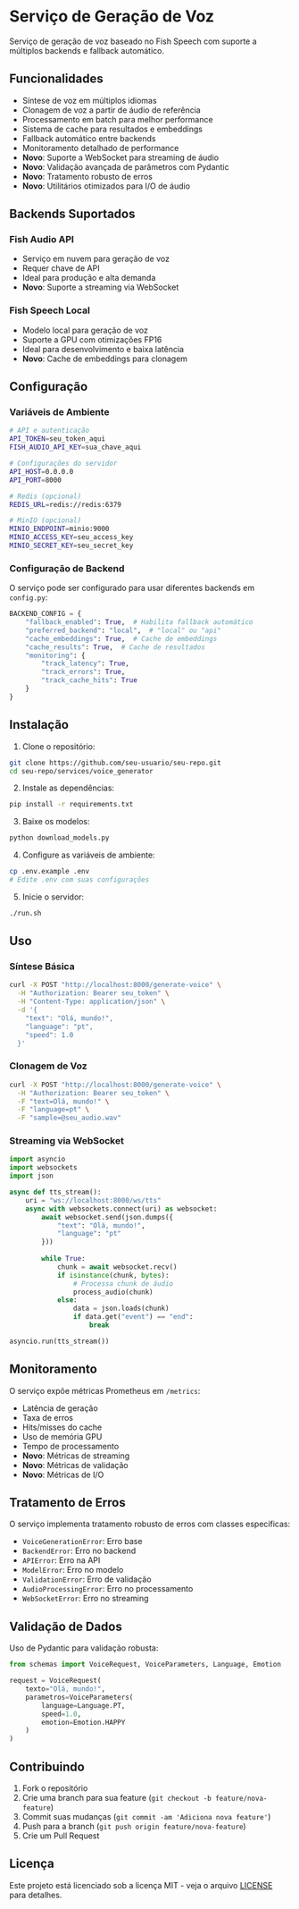 # Serviço de Geração de Voz

Serviço de geração de voz baseado no Fish Speech com suporte a múltiplos backends e fallback automático.

## Funcionalidades

- Síntese de voz em múltiplos idiomas
- Clonagem de voz a partir de áudio de referência
- Processamento em batch para melhor performance
- Sistema de cache para resultados e embeddings
- Fallback automático entre backends
- Monitoramento detalhado de performance
- **Novo**: Suporte a WebSocket para streaming de áudio
- **Novo**: Validação avançada de parâmetros com Pydantic
- **Novo**: Tratamento robusto de erros
- **Novo**: Utilitários otimizados para I/O de áudio

## Backends Suportados

### Fish Audio API
- Serviço em nuvem para geração de voz
- Requer chave de API
- Ideal para produção e alta demanda
- **Novo**: Suporte a streaming via WebSocket

### Fish Speech Local
- Modelo local para geração de voz
- Suporte a GPU com otimizações FP16
- Ideal para desenvolvimento e baixa latência
- **Novo**: Cache de embeddings para clonagem

## Configuração

### Variáveis de Ambiente

```bash
# API e autenticação
API_TOKEN=seu_token_aqui
FISH_AUDIO_API_KEY=sua_chave_aqui

# Configurações do servidor
API_HOST=0.0.0.0
API_PORT=8000

# Redis (opcional)
REDIS_URL=redis://redis:6379

# MinIO (opcional)
MINIO_ENDPOINT=minio:9000
MINIO_ACCESS_KEY=seu_access_key
MINIO_SECRET_KEY=seu_secret_key
```

### Configuração de Backend

O serviço pode ser configurado para usar diferentes backends em `config.py`:

```python
BACKEND_CONFIG = {
    "fallback_enabled": True,  # Habilita fallback automático
    "preferred_backend": "local",  # "local" ou "api"
    "cache_embeddings": True,  # Cache de embeddings
    "cache_results": True,  # Cache de resultados
    "monitoring": {
        "track_latency": True,
        "track_errors": True,
        "track_cache_hits": True
    }
}
```

## Instalação

1. Clone o repositório:
```bash
git clone https://github.com/seu-usuario/seu-repo.git
cd seu-repo/services/voice_generator
```

2. Instale as dependências:
```bash
pip install -r requirements.txt
```

3. Baixe os modelos:
```bash
python download_models.py
```

4. Configure as variáveis de ambiente:
```bash
cp .env.example .env
# Edite .env com suas configurações
```

5. Inicie o servidor:
```bash
./run.sh
```

## Uso

### Síntese Básica

```bash
curl -X POST "http://localhost:8000/generate-voice" \
  -H "Authorization: Bearer seu_token" \
  -H "Content-Type: application/json" \
  -d '{
    "text": "Olá, mundo!",
    "language": "pt",
    "speed": 1.0
  }'
```

### Clonagem de Voz

```bash
curl -X POST "http://localhost:8000/generate-voice" \
  -H "Authorization: Bearer seu_token" \
  -F "text=Olá, mundo!" \
  -F "language=pt" \
  -F "sample=@seu_audio.wav"
```

### Streaming via WebSocket

```python
import asyncio
import websockets
import json

async def tts_stream():
    uri = "ws://localhost:8000/ws/tts"
    async with websockets.connect(uri) as websocket:
        await websocket.send(json.dumps({
            "text": "Olá, mundo!",
            "language": "pt"
        }))
        
        while True:
            chunk = await websocket.recv()
            if isinstance(chunk, bytes):
                # Processa chunk de áudio
                process_audio(chunk)
            else:
                data = json.loads(chunk)
                if data.get("event") == "end":
                    break

asyncio.run(tts_stream())
```

## Monitoramento

O serviço expõe métricas Prometheus em `/metrics`:

- Latência de geração
- Taxa de erros
- Hits/misses do cache
- Uso de memória GPU
- Tempo de processamento
- **Novo**: Métricas de streaming
- **Novo**: Métricas de validação
- **Novo**: Métricas de I/O

## Tratamento de Erros

O serviço implementa tratamento robusto de erros com classes específicas:

- `VoiceGenerationError`: Erro base
- `BackendError`: Erro no backend
- `APIError`: Erro na API
- `ModelError`: Erro no modelo
- `ValidationError`: Erro de validação
- `AudioProcessingError`: Erro no processamento
- `WebSocketError`: Erro no streaming

## Validação de Dados

Uso de Pydantic para validação robusta:

```python
from schemas import VoiceRequest, VoiceParameters, Language, Emotion

request = VoiceRequest(
    texto="Olá, mundo!",
    parametros=VoiceParameters(
        language=Language.PT,
        speed=1.0,
        emotion=Emotion.HAPPY
    )
)
```

## Contribuindo

1. Fork o repositório
2. Crie uma branch para sua feature (`git checkout -b feature/nova-feature`)
3. Commit suas mudanças (`git commit -am 'Adiciona nova feature'`)
4. Push para a branch (`git push origin feature/nova-feature`)
5. Crie um Pull Request

## Licença

Este projeto está licenciado sob a licença MIT - veja o arquivo [LICENSE](LICENSE) para detalhes. 